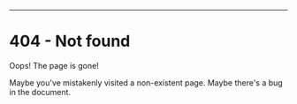 ---

# 404 - Not found

Oops! The page is gone!  

Maybe you've mistakenly visited a non-existent page. Maybe there's a bug in the document.
